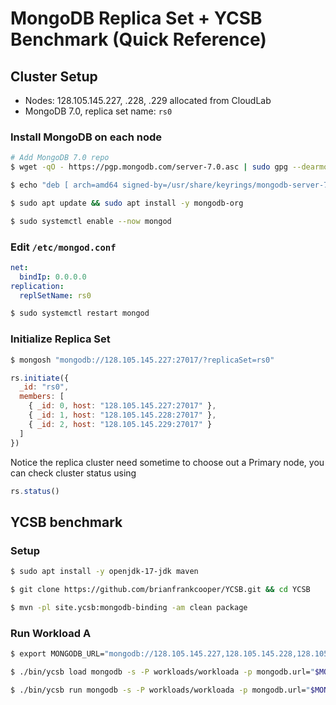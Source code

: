 # MongoDB Replica Set + YCSB Benchmark (Quick Reference)

## Cluster Setup
- Nodes: 128.105.145.227, .228, .229 allocated from CloudLab
- MongoDB 7.0, replica set name: `rs0`

### Install MongoDB on each node
```bash
# Add MongoDB 7.0 repo
$ wget -qO - https://pgp.mongodb.com/server-7.0.asc | sudo gpg --dearmor -o /usr/share/keyrings/mongodb-server-7.0.gpg

$ echo "deb [ arch=amd64 signed-by=/usr/share/keyrings/mongodb-server-7.0.gpg ] https://repo.mongodb.org/apt/ubuntu jammy/mongodb-org/7.0 multiverse" | sudo tee /etc/apt/sources.list.d/mongodb-org-7.0.list

$ sudo apt update && sudo apt install -y mongodb-org

$ sudo systemctl enable --now mongod
```

### Edit `/etc/mongod.conf`
```yaml
net:
  bindIp: 0.0.0.0
replication:
  replSetName: rs0
```
```bash
$ sudo systemctl restart mongod
```

### Initialize Replica Set
```bash
$ mongosh "mongodb://128.105.145.227:27017/?replicaSet=rs0"
```

```js
rs.initiate({
  _id: "rs0",
  members: [
    { _id: 0, host: "128.105.145.227:27017" },
    { _id: 1, host: "128.105.145.228:27017" },
    { _id: 2, host: "128.105.145.229:27017" }
  ]
})
```

Notice the replica cluster need sometime to choose out a Primary node, you can check cluster status using

```js
rs.status()
```

## YCSB benchmark

### Setup
```bash
$ sudo apt install -y openjdk-17-jdk maven

$ git clone https://github.com/brianfrankcooper/YCSB.git && cd YCSB

$ mvn -pl site.ycsb:mongodb-binding -am clean package
```

### Run Workload A
```bash
$ export MONGODB_URL="mongodb://128.105.145.227,128.105.145.228,128.105.145.229/ycsbdb?replicaSet=rs0"

$ ./bin/ycsb load mongodb -s -P workloads/workloada -p mongodb.url="$MONGODB_URL" > outputLoad.txt

$ ./bin/ycsb run mongodb -s -P workloads/workloada -p mongodb.url="$MONGODB_URL" -threads 16 > outputRun.txt
```
